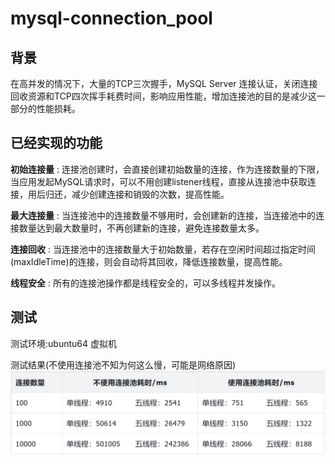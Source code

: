 # mysql-connection_pool

## 背景
在高并发的情况下，大量的TCP三次握手，MySQL Server 连接认证，关闭连接回收资源和TCP四次挥手耗费时间，影响应用性能，增加连接池的目的是减少这一部分的性能损耗。

## 已经实现的功能
**初始连接量** : 连接池创建时，会直接创建初始数量的连接，作为连接数量的下限，当应用发起MySQL请求时，可以不用创建listener线程，直接从连接池中获取连接，用后归还，减少创建连接和销毁的次数，提高性能。

**最大连接量** : 当连接池中的连接数量不够用时，会创建新的连接，当连接池中的连接数量达到最大数量时，不再创建新的连接，避免连接数量太多。

**连接回收** : 当连接池中的连接数量大于初始数量，若存在空闲时间超过指定时间(maxIdleTime)的连接，则会自动将其回收，降低连接数量，提高性能。

**线程安全** : 所有的连接池操作都是线程安全的，可以多线程并发操作。

## 测试
测试环境:ubuntu64 虚拟机

测试结果(不使用连接池不知为何这么慢，可能是网络原因)
![alt text](test_result.png)